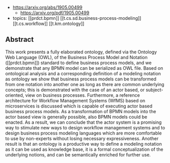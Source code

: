 
- https://arxiv.org/abs/1905.00499
  - https://arxiv.org/pdf/1905.00499
- topics: [[prdct.bpmn]] [[t.cs.sd.business-process-modeling]] [[t.cs.workflow]] [[t.km.ontology]]

## Abstract

This work presents a fully elaborated ontology, defined via the Ontology Web Language (OWL), of the Business Process Model and Notation ([[prdct.bpmn]]) standard to define business process models, and we demonstrate that any BPMN model can be serialized as OWL file. Based on ontological analysis and a corresponding definition of a modeling notation as ontology we show that business process models can be transformed from one notation into another one as long as there are common underlying concepts; this is demonstrated with the case of an actor based, or subject-oriented, view on business processes. Furthermore, a reference architecture for Workflow Management Systems (WfMS) based on microservices is discussed which is capable of executing actor based business process models. As a transformation of BPMN models into the actor based view is generally possible, also BPMN models could be enacted. As a result, we can conclude that the actor system is a promising way to stimulate new ways to design workflow management systems and to design business process modeling languages which are more comfortable to use by non-experts without losing necessary expressiveness. Another result is that an ontology is a productive way to define a modeling notation as it can be used as knowledge base, it is a formal conceptualization of the underlying notions, and can be semantically enriched for further use.